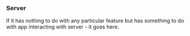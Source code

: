 ### Server

If it has nothing to do with any particular feature but has something to do with app interacting with server - it goes here.

